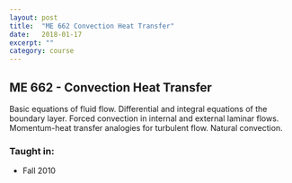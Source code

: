 ```yaml
---
layout: post
title:  "ME 662 Convection Heat Transfer"
date:   2018-01-17
excerpt: ""
category: course
---
```


## ME 662 - Convection Heat Transfer
Basic equations of fluid flow. Differential and integral equations of the boundary layer. Forced convection in internal and external laminar flows. Momentum-heat transfer analogies for turbulent flow. Natural convection.

### Taught in:
- Fall 2010


